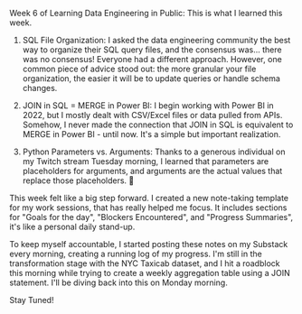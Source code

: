Week 6 of Learning Data Engineering in Public: This is what I learned this week.

1. SQL File Organization: I asked the data engineering community the best way to organize their SQL query files, and the consensus was... there was no consensus! Everyone had a different approach. However, one common piece of advice stood out: the more granular your file organization, the easier it will be to update queries or handle schema changes.

2. JOIN in SQL = MERGE in Power BI: I begin working with Power BI in 2022, but I mostly dealt with CSV/Excel files or data pulled from APIs. Somehow, I never made the connection that JOIN in SQL is equivalent to MERGE in Power BI - until now. It's a simple but important realization.

3. Python Parameters vs. Arguments: Thanks to a generous individual on my Twitch stream Tuesday morning, I learned that parameters are placeholders for arguments, and arguments are the actual values that replace those placeholders. 🤯

This week felt like a big step forward. I created a new note-taking template for my work sessions, that has really helped me focus. It includes sections for "Goals for the day", "Blockers Encountered", and "Progress Summaries", it's like a personal daily stand-up.

To keep myself accountable, I started posting these notes on my Substack every morning, creating a running log of my progress. I'm still in the transformation stage with the NYC Taxicab dataset, and I hit a roadblock this morning while trying to create a weekly aggregation table using a JOIN statement. I'll be diving back into this on Monday morning.

Stay Tuned!
